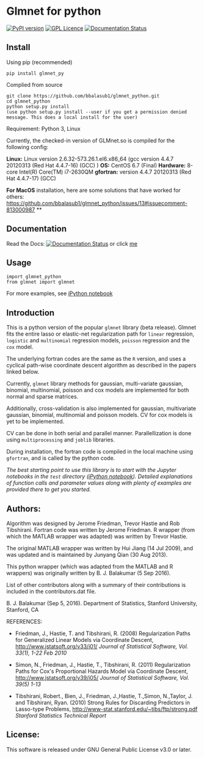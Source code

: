 # Glmnet for python 

[![PyPI version](https://badge.fury.io/py/glmnet-py.svg)](https://badge.fury.io/py/glmnet-py)
[![GPL Licence](https://badges.frapsoft.com/os/gpl/gpl.svg?v=103)](https://opensource.org/licenses/GPL-2.0/)
[![Documentation Status](https://readthedocs.org/projects/glmnet-python/badge/?version=latest)](http://glmnet-python.readthedocs.io/en/latest/?badge=latest)

## Install

Using pip (recommended)
    
    pip install glmnet_py

Complied from source

    git clone https://github.com/bbalasub1/glmnet_python.git
    cd glmnet_python
    python setup.py install
    (use python setup.py install --user if you get a permission denied message. This does a local install for the user)

Requirement: Python 3, Linux

Currently, the checked-in version of GLMnet.so is compiled for the following config:

 **Linux:** Linux version 2.6.32-573.26.1.el6.x86_64 (gcc version 4.4.7 20120313 (Red Hat 4.4.7-16) (GCC) ) 
 **OS:** CentOS 6.7 (Final) 
 **Hardware:** 8-core Intel(R) Core(TM) i7-2630QM 
 **gfortran:** version 4.4.7 20120313 (Red Hat 4.4.7-17) (GCC)

**For MacOS** installation, here are some solutions that have worked for others: https://github.com/bbalasub1/glmnet_python/issues/13#issuecomment-813000987 **

## Documentation
   Read the Docs: [![Documentation Status](https://readthedocs.org/projects/glmnet-python/badge/?version=latest)](http://glmnet-python.readthedocs.io/en/latest/?badge=latest) or click [me](http://glmnet-python.readthedocs.io/en/latest/glmnet_vignette.html)


## Usage
    import glmnet_python
    from glmnet import glmnet

For more examples, see [iPython notebook](https://github.com/bbalasub1/glmnet_python/blob/master/test/glmnet_examples.ipynb "iPython Notebook")


    
## Introduction

This is a python version of the popular `glmnet` library (beta release). Glmnet fits the entire lasso or elastic-net regularization path for `linear` regression, `logistic` and `multinomial` regression models, `poisson` regression and the `cox` model. 

The underlying fortran codes are the same as the `R` version, and uses a cyclical path-wise coordinate descent algorithm as described in the papers linked below. 

Currently, `glmnet` library methods for gaussian, multi-variate gaussian, binomial, multinomial, poisson and cox models are implemented for both normal and sparse matrices.

Additionally, cross-validation is also implemented for gaussian, multivariate gaussian, binomial, multinomial and poisson models. CV for cox models is yet to be implemented. 

CV can be done in both serial and parallel manner. Parallellization is done using `multiprocessing` and `joblib` libraries.

During installation, the fortran code is compiled in the local machine using `gfortran`, and is called by the python code. 

*The best starting point to use this library is to start with the Jupyter notebooks in the `test` directory ([iPython notebook](https://github.com/bbalasub1/glmnet_python/blob/master/test/glmnet_examples.ipynb "iPython Notebook")). Detailed explanations of function calls and parameter values along with plenty of examples are provided there to get you started.*

## Authors:

Algorithm was designed by Jerome Friedman, Trevor Hastie and Rob Tibshirani. Fortran code was written by Jerome Friedman. R wrapper (from which the MATLAB wrapper was adapted) was written by Trevor Hastie.

The original MATLAB wrapper was written by Hui Jiang (14 Jul 2009), and was updated and is maintained by Junyang Qian (30 Aug 2013).

This python wrapper (which was adapted from the MATLAB and R wrappers) was originally written by B. J. Balakumar (5 Sep 2016). 

List of other contributors along with a summary of their contributions is included in the contributors.dat file.

B. J. Balakumar (Sep 5, 2016). Department of Statistics, Stanford University, Stanford, CA

REFERENCES:
* Friedman, J., Hastie, T. and Tibshirani, R. (2008) Regularization Paths for Generalized Linear Models via Coordinate Descent, 
http://www.jstatsoft.org/v33/i01/
*Journal of Statistical Software, Vol. 33(1), 1-22 Feb 2010*
    
* Simon, N., Friedman, J., Hastie, T., Tibshirani, R. (2011) Regularization Paths for Cox's Proportional Hazards Model via Coordinate Descent,
http://www.jstatsoft.org/v39/i05/
*Journal of Statistical Software, Vol. 39(5) 1-13*

* Tibshirani, Robert., Bien, J., Friedman, J.,Hastie, T.,Simon, N.,Taylor, J. and Tibshirani, Ryan. (2010) Strong Rules for Discarding Predictors in Lasso-type Problems,
http://www-stat.stanford.edu/~tibs/ftp/strong.pdf
*Stanford Statistics Technical Report*

## License:

This software is released under GNU General Public License v3.0 or later. 
